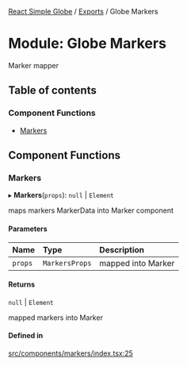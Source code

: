 [React Simple Globe](../README.md) / [Exports](../modules.md) / Globe Markers

# Module: Globe Markers

Marker mapper

## Table of contents

### Component Functions

- [Markers](Globe_Markers.md#markers)

## Component Functions

### Markers

▸ **Markers**(`props`): ``null`` \| `Element`

maps markers MarkerData into Marker component

#### Parameters

| Name | Type | Description |
| :------ | :------ | :------ |
| `props` | `MarkersProps` | mapped into Marker |

#### Returns

``null`` \| `Element`

mapped markers into Marker

#### Defined in

[src/components/markers/index.tsx:25](https://github.com/Gaushao/d3-react-globe/blob/d269768/src/components/markers/index.tsx#L25)

